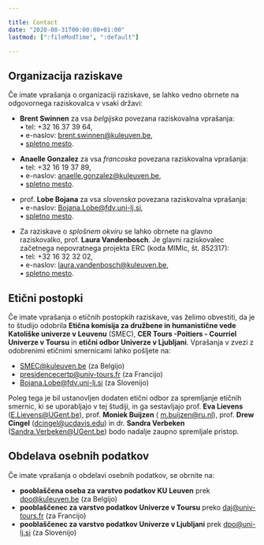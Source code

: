 ```yaml
---

title: Contact
date: "2020-08-31T00:00:00+01:00"
lastmod: [":fileModTime", ":default"]

---
```


## Organizacija raziskave
Če imate vprašanja o organizaciji raziskave, se lahko vedno obrnete na odgovornega raziskovalca v vsaki državi:

- **Brent Swinnen** za vsa *belgijska* povezana raziskovalna vprašanja: \
• tel: +32 16 37 39 64, \
• e-naslov: brent.swinnen@kuleuven.be, \
• [spletno mesto](https://www.kuleuven.be/wieiswie/en/person/00113344).

- **Anaelle Gonzalez** za vsa *francoska* povezana raziskovalna vprašanja: \
• tel: +32 16 19 37 89, \
• e-naslov: anaelle.gonzalez@kuleuven.be, \
• [spletno mesto](https://www.kuleuven.be/wieiswie/en/person/00136069).

- prof. **Lobe Bojana** za vsa *slovenska* povezana raziskovalna vprašanja: \
• e-naslov: Bojana.Lobe@fdv.uni-lj.si, \
• [spletno mesto](https://www.fdv.uni-lj.si/en/news-and-information/contacts/teachers/info/bojana-lobe/).

- Za raziskave o *splošnem okviru* se lahko obrnete na glavno raziskovalko, prof. **Laura Vandenbosch**. Je glavni raziskovalec začetnega nepovratnega projekta ERC (koda MIMIc, št. 852317): \
• tel: +32 16 32 32 02, \
• e-naslov: laura.vandenbosch@kuleuven.be, \
• [spletno mesto](https://www.kuleuven.be/wieiswie/en/person/00060068).

## Etični postopki
Če imate vprašanja o etičnih postopkih raziskave, vas želimo obvestiti, da je to študijo odobrila **Etična komisija za družbene in humanistične vede Katoliške univerze v Leuvenu** (SMEC), **CER Tours -Poitiers - Courriel Univerze v Toursu** in **etični odbor Univerze v Ljubljani**.
Vprašanja v zvezi z odobrenimi etičnimi smernicami lahko pošljete na:

- SMEC@kuleuven.be (za Belgijo)
- presidencecertp@univ-tours.fr (za Francijo)
- Bojana.Lobe@fdv.uni-lj.si (za Slovenijo)

Poleg tega je bil ustanovljen dodaten etični odbor za spremljanje etičnih smernic, ki se uporabljajo v tej študiji, in ga sestavljajo prof. **Eva Lievens** (E.Lievens@UGent.be), prof. **Moniek Buijzen** ( m.buijzen@ru.nl), prof. **Drew Cingel** (dcingel@ucdavis.edu) in dr. **Sandra Verbeken** (Sandra.Verbeken@UGent.be) bodo nadalje zaupno spremljale pristop.

## Obdelava osebnih podatkov
Če imate vprašanja o obdelavi osebnih podatkov, se obrnite na:
- **pooblaščena oseba za varstvo podatkov KU Leuven** prek dpo@kuleuven.be (za Belgijo)
- **pooblaščenec za varstvo podatkov Univerze v Toursu** preko daj@univ-tours.fr (za Francijo)
- **pooblaščenec za varstvo podatkov Univerze v Ljubljani** prek dpo@uni-lj.si (za Slovenijo)